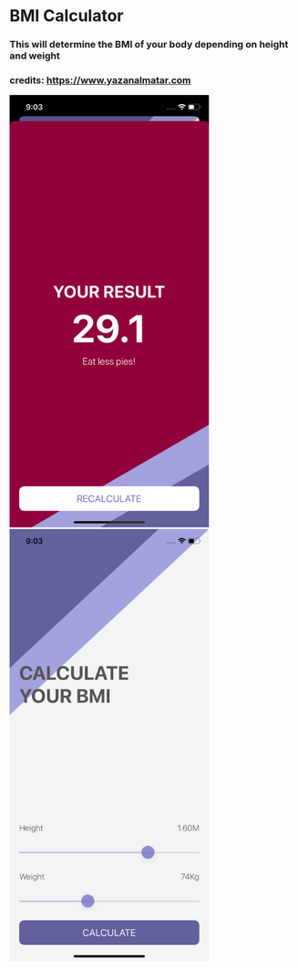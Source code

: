 
#  BMI Calculator

### This will determine the BMI of your body depending on height and weight
### credits: https://www.yazanalmatar.com
<img src="ScreenShot1.png" width="350">
<img src="ScreenShot2.png" width="350">